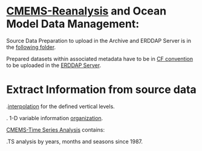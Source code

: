 # [CMEMS-Reanalysis](https://resources.marine.copernicus.eu/products) and Ocean Model Data Management: 

Source Data Preparation to upload in the Archive and ERDDAP Server is in the [following folder](https://github.com/007-Ozalp/CMEMS-Reanalysis-Data-Management/tree/main/Folder%20Management%20for%20the%20CMEMS%20Datasets).

Prepared datasets within associated metadata have to be in [CF convention](https://ncas-cms.github.io/cf-python/) to be uploaded in the [ERDDAP Server](https://coastwatch.pfeg.noaa.gov/erddap/index.html).

# Extract Information from source data

.[interpolation](https://github.com/007-Ozalp/CMEMS-Reanalysis-Data-Management/blob/main/variable_interpolation.ipynb) for the defined vertical levels.

. 1-D variable information [organization](https://github.com/007-Ozalp/CMEMS-Reanalysis-Data-Management/blob/main/variable_by_month_day_depth.ipynb). 

[CMEMS-Time Series Analysis](https://github.com/007-Ozalp/CMEMS-Reanalysis-Data-Management/tree/main/CMEMS-Time%20Series%20Analysis) contains:

.TS analysis by years, months and seasons since 1987.
